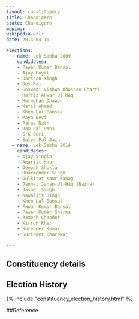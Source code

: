 ```yaml
---
layout: constituency
title: Chandigarh
state: Chandigarh
mapimg: 
wikipedia-url: 
date: 2014-04-10

elections: 
  - name: Lok Sabha 2009
    candidates: 
    - Pawan Kumar Bansal 
    - Ajay Goyal 
    - Darshan Singh 
    - Des Raj 
    - Goswami Vishwa Bhushan Bharti 
    - Haffiz Anwar Ul Haq 
    - Harmohan Dhawan 
    - Kafil Ahmad 
    - Khem Lal Bansal 
    - Maya Devi 
    - Paras Nath 
    - Ram Pal Hans 
    - S K Suri 
    - Satya Pal Jain  
  - name: Lok Sabha 2014
    candidates: 
    - Ajay Singla 
    - Amarjit Kaur 
    - Deepak Shukla 
    - Dharmender Singh 
    - Gulkirat Kaur Panag 
    - Jannat Jahan-Ul-Haq (Naina) 
    - Jasmer Singh 
    - Kawaljit Singh 
    - Khem Lal Bansal 
    - Pawan Kumar Bansal 
    - Pawan Kumar Sharma 
    - Ramesh Chander 
    - Kirron Kher 
    - Surender Kumar 
    - Surinder Bhardwaj  

---
```


## Constituency details


## Election History
{% include "constituency_election_history.html" %}

##Reference
